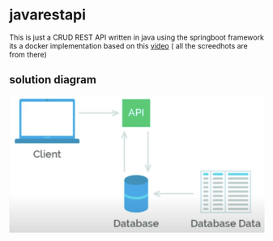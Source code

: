 # javarestapi
This is just a CRUD REST API written in java using the springboot framework
its a docker implementation based on this [video](https://www.youtube.com/watch?v=YVl6M5ztOu8&ab_channel=TheSoftwareAlpha) ( all the screedhots are from there)


## solution diagram
![alt text](https://github.com/ElioLopez/javarestapi/blob/main/images/diagram.png?raw=true)
